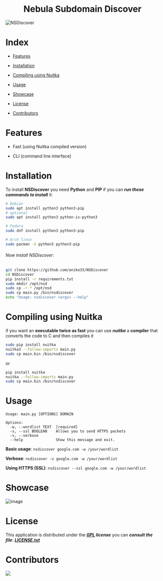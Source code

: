 <div align="center">

# Nebula Subdomain Discover

</div>

 ![NSDiscover](https://user-images.githubusercontent.com/76649588/221005927-4b1cb0e4-b107-40d3-b1d0-b4be1589f771.jpg)

# Index

- [Features](#features)

- [Installation](#installation)

- [Compiling using Nuitka](#compiling-using-nuitka)

- [Usage](#usage)

- [Showcase](#showcase)

- [License](#license)

- [Contributors](#contributors)

# Features

- Fast (using Nuitka compiled version)

- CLI (command line interface)

# Installation

To install **NSDiscover** you need **Python** and **PIP** if you can ***run these commands to install*** it:

```bash
# Debian
sudo apt install python3 python3-pip
# optional 
sudo apt install python3 python-is-python3

# Fedora
sudo dnf install python3 python3-pip

# Arch linux
sudo pacman -S python3 python3-pip
```

###### Now install NSDiscover:

```bash
git clone https://github.com/aniko33/NSDiscover
cd NSDiscover
pip install -r requirements.txt 
sudo mkdir /opt/nsd
sudo cp -r * /opt/nsd
sudo cp main.py /bin/nsdiscover
echo "Usage: nsdiscover <args> --help"
```

# Compiling using Nuitka

if you want an **executable twice as fast** you can use ***nuitka*** a **compiler** that converts the code to C and then compiles it

```bash
sudo pip install nuitka
nuitka3 --follow-imports main.py
sudo cp main.bin /bin/nsdiscover 
```

or

```bash
pip install nuitka
nuitka --follow-imports main.py
sudo cp main.bin /bin/nsdiscover 
```

# Usage

```
Usage: main.py [OPTIONS] DOMAIN

Options:
  -w, --wordlist TEXT  [required]
  -s, --ssl BOOLEAN    Allows you to send HTTPS packets
  -v, --verbose
  --help               Show this message and exit.
```

**Basic usage**: `nsdiscover google.com -w /your/wordlist`

**Verbose**: `nsdiscover -v google.com -w /your/wordlist`

**Using HTTPS (SSL)**: `nsdiscover --ssl google.com -w /your/wordlist`

# Showcase
![image](https://user-images.githubusercontent.com/76649588/221003684-016860d9-ba5b-4448-b0fd-44ec7b4d42a9.png)
# License

This application is distributed under the ***[GPL](https://it.wikipedia.org/wiki/GNU_General_Public_License) license*** you can ***consult the file***: ***[LICENSE.txt](LICENSE.txt)***

# Contributors

<a href="https://github.com/aniko33/NSDiscover/graphs/contributors">
  <img src="https://contributors-img.web.app/image?repo=aniko33/NSDiscover"/>
</a>

